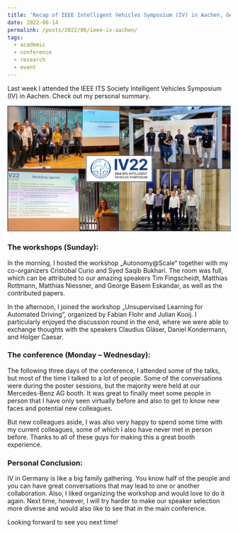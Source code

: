 ```yaml
---
title: 'Recap of IEEE Intelligent Vehicles Symposium (IV) in Aachen, Germany'
date: 2022-06-14
permalink: /posts/2022/06/ieee-iv-aachen/
tags:
  - academic
  - conference
  - research
  - event
---
```


Last week I attended the IEEE ITS Society Intelligent Vehicles Symposium (IV) in Aachen.
Check out my personal summary.

![](/images/posts-2022-06-14-iv-img1.png)

### The workshops (Sunday):

In the morning, I hosted the workshop „Autonomy@Scale“ together with my co-organizers Cristóbal Curio and Syed Saqib Bukhari.
The room was full, which can be attributed to our amazing speakers Tim Fingscheidt, Matthias Rottmann, Matthias Niessner, and George Basem Eskandar, as well as the contributed papers.

In the afternoon, I joined the workshop „Unsupervised Learning for Automated Driving“, organized by Fabian Flohr and Julian Kooij.
I particularly enjoyed the discussion round in the end, where we were able to exchange thoughts with the speakers Claudius Gläser, Daniel Kondermann, and Holger Caesar.

### The conference (Monday – Wednesday):

The following three days of the conference, I attended some of the talks, but most of the time I talked to a lot of people.
Some of the conversations were during the poster sessions, but the majority were held at our Mercedes-Benz AG booth.
It was great to finally meet some people in person that I have only seen virtually before and also to get to know new faces and potential new colleagues.

But new colleagues aside, I was also very happy to spend some time with my current colleagues, some of which I also have never met in person before.
Thanks to all of these guys for making this a great booth experience.

### Personal Conclusion:

IV in Germany is like a big family gathering.
You know half of the people and you can have great conversations that may lead to one or another collaboration.
Also, I liked organizing the workshop and would love to do it again.
Next time, however, I will try harder to make our speaker selection more diverse and would also like to see that in the main conference.

Looking forward to see you next time!
